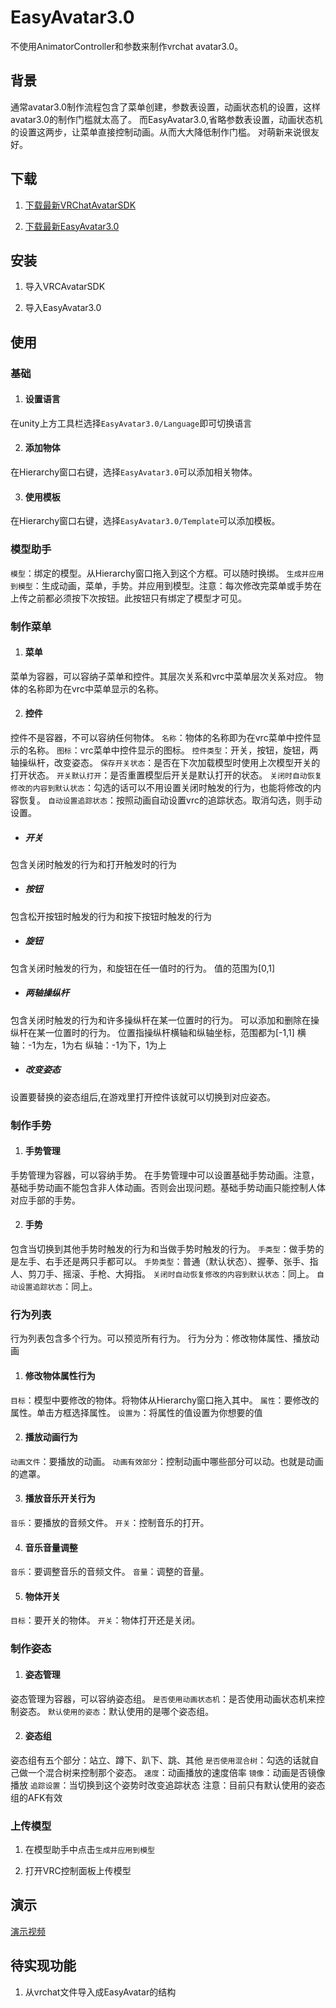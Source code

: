 ﻿# EasyAvatar3.0
不使用AnimatorController和参数来制作vrchat avatar3.0。

## 背景
通常avatar3.0制作流程包含了菜单创建，参数表设置，动画状态机的设置，这样avatar3.0的制作门槛就太高了。
而EasyAvatar3.0,省略参数表设置，动画状态机的设置这两步，让菜单直接控制动画。从而大大降低制作门槛。
对萌新来说很友好。

## 下载

1. [下载最新VRChatAvatarSDK](https://vrchat.com/download/sdk3-avatars/ "下载")

2. [下载最新EasyAvatar3.0](https://github.com/SkyTNT/EasyAvatar3.0/releases/latest "下载")

## 安装

1. 导入VRCAvatarSDK

2. 导入EasyAvatar3.0

## 使用

### 基础

1. #### 设置语言
在unity上方工具栏选择`EasyAvatar3.0/Language`即可切换语言

2. #### 添加物体
在Hierarchy窗口右键，选择`EasyAvatar3.0`可以添加相关物体。

3. #### 使用模板
在Hierarchy窗口右键，选择`EasyAvatar3.0/Template`可以添加模板。

### 模型助手
`模型`：绑定的模型。从Hierarchy窗口拖入到这个方框。可以随时换绑。
`生成并应用到模型`：生成动画，菜单，手势。并应用到模型。注意：每次修改完菜单或手势在上传之前都必须按下次按钮。此按钮只有绑定了模型才可见。

### 制作菜单

1. #### 菜单
菜单为容器，可以容纳子菜单和控件。其层次关系和vrc中菜单层次关系对应。
物体的名称即为在vrc中菜单显示的名称。

2. #### 控件
控件不是容器，不可以容纳任何物体。
`名称`：物体的名称即为在vrc菜单中控件显示的名称。
`图标`：vrc菜单中控件显示的图标。
`控件类型`：开关，按钮，旋钮，两轴操纵杆，改变姿态。
`保存开关状态`：是否在下次加载模型时使用上次模型开关的打开状态。
`开关默认打开`：是否重置模型后开关是默认打开的状态。
`关闭时自动恢复修改的内容到默认状态`：勾选的话可以不用设置关闭时触发的行为，也能将修改的内容恢复。
`自动设置追踪状态`：按照动画自动设置vrc的追踪状态。取消勾选，则手动设置。

 - ##### 开关
 包含关闭时触发的行为和打开触发时的行为

 - ##### 按钮
 包含松开按钮时触发的行为和按下按钮时触发的行为

 - ##### 旋钮
 包含关闭时触发的行为，和旋钮在任一值时的行为。
 值的范围为[0,1]

 - ##### 两轴操纵杆
 包含关闭时触发的行为和许多操纵杆在某一位置时的行为。
 可以添加和删除在操纵杆在某一位置时的行为。
 位置指操纵杆横轴和纵轴坐标，范围都为[-1,1]
 横轴：-1为左，1为右
 纵轴：-1为下，1为上

 - ##### 改变姿态
 设置要替换的姿态组后,在游戏里打开控件该就可以切换到对应姿态。

### 制作手势

1. #### 手势管理
手势管理为容器，可以容纳手势。
在手势管理中可以设置基础手势动画。注意，基础手势动画不能包含非人体动画。否则会出现问题。基础手势动画只能控制人体对应手部的手势。

2. #### 手势
包含当切换到其他手势时触发的行为和当做手势时触发的行为。
`手类型`：做手势的是左手、右手还是两只手都可以。
`手势类型`：普通（默认状态）、握拳、张手、指人、剪刀手、摇滚、手枪、大拇指。
`关闭时自动恢复修改的内容到默认状态`：同上。
`自动设置追踪状态`：同上。


### 行为列表

行为列表包含多个行为。可以预览所有行为。
行为分为：修改物体属性、播放动画

1. #### 修改物体属性行为
`目标`：模型中要修改的物体。将物体从Hierarchy窗口拖入其中。
`属性`：要修改的属性。单击方框选择属性。
`设置为`：将属性的值设置为你想要的值

2. #### 播放动画行为
`动画文件`：要播放的动画。
`动画有效部分`：控制动画中哪些部分可以动。也就是动画的遮罩。

3. #### 播放音乐开关行为
`音乐`：要播放的音频文件。
`开关`：控制音乐的打开。

4. #### 音乐音量调整
`音乐`：要调整音乐的音频文件。
`音量`：调整的音量。

5. #### 物体开关
`目标`：要开关的物体。
`开关`：物体打开还是关闭。

### 制作姿态

1. #### 姿态管理
姿态管理为容器，可以容纳姿态组。
`是否使用动画状态机`：是否使用动画状态机来控制姿态。
`默认使用的姿态`：默认使用的是哪个姿态组。

2. #### 姿态组
姿态组有五个部分：站立、蹲下、趴下、跳、其他
`是否使用混合树`：勾选的话就自己做一个混合树来控制那个姿态。
`速度`：动画播放的速度倍率
`镜像`：动画是否镜像播放
`追踪设置`：当切换到这个姿势时改变追踪状态
注意：目前只有默认使用的姿态组的AFK有效

### 上传模型

1. 在模型助手中点击`生成并应用到模型`

2. 打开VRC控制面板上传模型

## 演示

[演示视频](https://www.bilibili.com/video/BV1uZ4y1w76G/)

## 待实现功能

1. 从vrchat文件导入成EasyAvatar的结构



